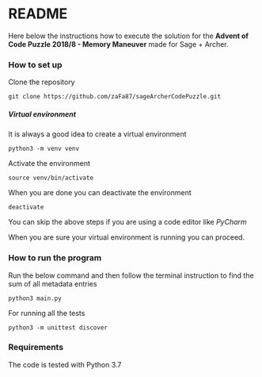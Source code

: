 # README #

Here below the instructions how to execute the solution for the **Advent of Code Puzzle 2018/8 - Memory Maneuver** made for Sage + Archer.


### How to set up ###

Clone the repository
```
git clone https://github.com/zaFa87/sageArcherCodePuzzle.git
```

##### Virtual environment #####
It is always a good idea to create a virtual environment
```
python3 -m venv venv
```
Activate the environment
```
source venv/bin/activate
```
When you are done you can deactivate the environment
```
deactivate
```
You can skip the above steps if you are using a code editor like _PyCharm_

When you are sure your virtual environment is running you can proceed.

### How to run the program ###
Run the below command and then follow the terminal instruction to find the sum of all metadata entries
```
python3 main.py
```

For running all the tests
```
python3 -m unittest discover
```

### Requirements ###
The code is tested with Python 3.7